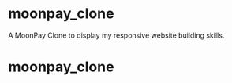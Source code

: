 # moonpay_clone

A MoonPay Clone to display my responsive website building skills.

# moonpay_clone
